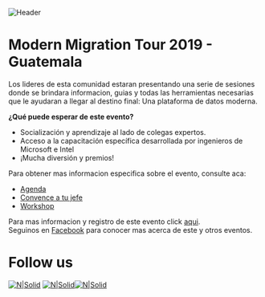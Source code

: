 ![Header](images/header.jpg)
# Modern Migration Tour 2019 - Guatemala

Los lideres de esta comunidad estaran presentando una serie de sesiones donde se brindara informacion, guias y todas las herramientas necesarias que le ayudaran a llegar al destino final: Una plataforma de datos moderna.

**¿Qué puede esperar de este evento?**
* Socialización y aprendizaje al lado de colegas expertos.
* Acceso a la capacitación específica desarrollada por ingenieros de Microsoft e Intel
* ¡Mucha diversión y premios!

Para obtener mas informacion especifica sobre el evento, consulte aca:
* [Agenda](Agenda.md)
* [Convence a tu jefe](Convence%20a%20tu%20jefe.md)
* [Workshop](Workshop.md)

Para mas informacion y registro de este evento click [aqui](https://www.eventbrite.ca/e/modern-migration-tour-2019-guatemala-tickets-61944098466).  
Seguinos en [Facebook](https://www.facebook.com/groups/gtssug/) para conocer mas acerca de este y otros eventos.

# Follow us
[![N|Solid](http://dbamastery.com/wp-content/uploads/2018/08/if_twitter_circle_color_107170.png)](https://twitter.com/gtssug) [![N|Solid](http://dbamastery.com/wp-content/uploads/2018/08/if_github_circle_black_107161.png)](https://github.com/GTSSUG)[![N|Solid](http://dbamastery.com/wp-content/uploads/2018/08/if_browser_1055104.png)](https://gtssug.pass.org/)

[website]: <https://gtssug.pass.org/>
